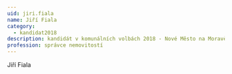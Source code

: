 ```yaml
---
uid: jiri.fiala
name: Jiří Fiala
category:
  - kandidat2018
description: kandidát v komunálních volbách 2018 - Nové Město na Moravě
profession: správce nemovitostí
---
```


Jiří Fiala
